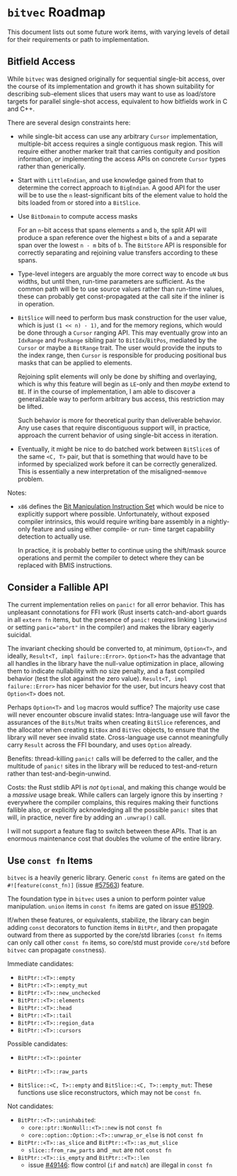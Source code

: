 # `bitvec` Roadmap

This document lists out some future work items, with varying levels of detail
for their requirements or path to implementation.

## Bitfield Access

While `bitvec` was designed originally for sequential single-bit access, over
the course of its implementation and growth it has shown suitability for
describing sub-element slices that users may want to use as load/store targets
for parallel single-shot access, equivalent to how bitfields work in C and C++.

There are several design constraints here:

- while single-bit access can use any arbitrary `Cursor` implementation,
  multiple-bit access requires a single contiguous mask region. This will
  require either another marker trait that carries contiguity and position
  information, *or* implementing the access APIs on concrete `Cursor` types
  rather than generically.

- Start with `LittleEndian`, and use knowledge gained from that to determine the
  correct approach to `BigEndian`. A good API for the user will be to use the
  `n` least-significant bits of the element value to hold the bits loaded from
  or stored into a `BitSlice`.

- Use `BitDomain` to compute access masks

  For an `n`-bit access that spans elements `a` and `b`, the split API will
  produce a span reference over the highest `m` bits of `a` and a separate span
  over the lowest `n - m` bits of `b`. The `BitStore` API is responsible for
  correctly separating and rejoining value transfers according to these spans.

- Type-level integers are arguably the more correct way to encode `uN` bus
  widths, but until then, run-time parameters are sufficient. As the common path
  will be to use source values rather than run-time values, these can probably
  get const-propagated at the call site if the inliner is in operation.

- `BitSlice` will need to perform bus mask construction for the user value,
  which is just `(1 << n) - 1)`, and for the memory regions, which would be done
  through a `Cursor` ranging API. This may eventually grow into an `IdxRange`
  and `PosRange` sibling pair to `BitIdx`/`BitPos`, mediated by the `Cursor` or
  maybe a `BitRange` trait. The user would provide the inputs to the index
  range, then `Cursor` is responsible for producing positional bus masks that
  can be applied to elements.

  Rejoining split elements will only be done by shifting and overlaying, which
  is why this feature will begin as `LE`-only and then *maybe* extend to `BE`.
  If in the course of implementation, I am able to discover a generalizable way
  to perform arbitrary bus access, this restriction may be lifted.

  Such behavior is more for theoretical purity than deliverable behavior. Any
  use cases that require discontiguous support will, in practice, approach the
  current behavior of using single-bit access in iteration.

- Eventually, it might be nice to do batched work between `BitSlice`s of the
  same `<C, T>` pair, but that is something that would have to be informed by
  specialized work before it can be correctly generalized. This is essentially a
  new interpretation of the misaligned-`memmove` problem.

Notes:

- `x86` defines the [Bit Manipulation Instruction Set][bmis] which would be nice
  to explicitly support where possible. Unfortunately, without exposed compiler
  intrinsics, this would require writing bare assembly in a nightly-only feature
  and using either compile- or run- time target capability detection to actually
  use.

  In practice, it is probably better to continue using the shift/mask source
  operations and permit the compiler to detect where they can be replaced with
  BMIS instructions.

## Consider a Fallible API

The current implementation relies on `panic!` for all error behavior. This has
unpleasant connotations for FFI work (Rust inserts catch-and-abort guards in all
`extern fn` items, but the presence of `panic!` requires linking `libunwind` or
setting `panic="abort"` in the compiler) and makes the library eagerly suicidal.

The invariant checking should be converted to, at minimum, `Option<T>`, and
ideally, `Result<T, impl failure::Error>`. `Option<T>` has the advantage that
all handles in the library have the null-value optimization in place, allowing
them to indicate nullability with no size penalty, and a fast compiled behavior
(test the slot against the zero value). `Result<T, impl failure::Error>` has
nicer behavior for the user, but incurs heavy cost that `Option<T>` does not.

Perhaps `Option<T>` and `log` macros would suffice? The majority use case will
never encounter obscure invalid states: Intra-language use will favor the
assurances of the `Bits`/`Mut` traits when creating `BitSlice` references, and
the allocator when creating `BitBox` and `BitVec` objects, to ensure that the
library will never see invalid state. Cross-language use cannot meaningfully
carry `Result` across the FFI boundary, and uses `Option` already.

Benefits: thread-killing `panic!` calls will be deferred to the caller, and the
multitude of `panic!` sites in the library will be reduced to test-and-return
rather than test-and-begin-unwind.

Costs: the Rust stdlib API is *not* `Option`al, and making this change would be
a *massive* usage break. While callers can largely ignore this by inserting `?`
everywhere the compiler complains, this requires making their functions fallible
also, or explicitly acknowledging all the possible `panic!` sites that will, in
practice, never fire by adding an `.unwrap()` call.

I will not support a feature flag to switch between these APIs. That is an
enormous maintenance cost that doubles the volume of the entire library.

## Use `const fn` Items

`bitvec` is a heavily generic library. Generic `const fn` items are gated on the
`#![feature(const_fn)]` (issue [#57563]) feature.

The foundation type in `bitvec` uses a union to perform pointer value
manipulation. `union` items in `const fn` items are gated on issue [#51909].

If/when these features, or equivalents, stabilize, the library can begin adding
`const` decorators to function items in `BitPtr`, and then propagate outward
from there as supported by the core/std libraries (`const fn` items can only
call other `const fn` items, so core/std must provide `core/std` before `bitvec`
can propagate `const`ness).

Immediate candidates:

- `BitPtr::<T>::empty`
- `BitPtr::<T>::empty_mut`
- `BitPtr::<T>::new_unchecked`
- `BitPtr::<T>::elements`
- `BitPtr::<T>::head`
- `BitPtr::<T>::tail`
- `BitPtr::<T>::region_data`
- `BitPtr::<T>::cursors`

Possible candidates:

- `BitPtr::<T>::pointer`
- `BitPtr::<T>::raw_parts`

- `BitSlice::<C, T>::empty` and `BitSlice::<C, T>::empty_mut`: These functions
  use slice reconstructors, which may not be `const fn`.

Not candidates:

- `BitPtr::<T>::uninhabited`:
  - `core::ptr::NonNull::<T>::new` is not `const fn`
  - `core::option::Option::<T>::unwrap_or_else` is not `const fn`
- `BitPtr::<T>::as_slice` and `BitPtr::<T>::as_mut_slice`
  - `slice::from_raw_parts` and `_mut` are not `const fn`
- `BitPtr::<T>::is_empty` and `BitPtr::<T>::len`
  - issue [#49146]: flow control (`if` and `match`) are illegal in `const fn`

[#49146]: https://github.com/rust-lang/rust/issues/49146
[#51909]: https://github.com/rust-lang/rust/issues/51909
[#57563]: https://github.com/rust-lang/rust/issues/57563
[bmis]: https://en.wikipedia.org/wiki/Bit_Manipulation_Instruction_Sets
